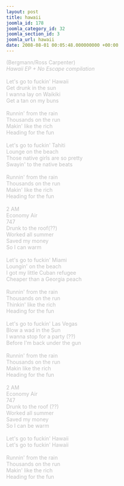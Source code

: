 ```yaml
---
layout: post
title: hawaii
joomla_id: 178
joomla_category_id: 32
joomla_section_id: 3
joomla_url: hawaii
date: 2008-08-01 00:05:48.000000000 +00:00
---
```

<span style="color: #c0c0c0">(Bergmann/Ross Carpenter)<br />
<i>Hawaii EP + No Escape compilation</i><br />
<br />
Let's go to fuckin' Hawaii<br />
Get drunk in the sun<br />
I wanna lay on Waikiki<br />
Get a tan on my buns<br />
&nbsp;<br />
Runnin' from the rain<br />
Thousands on the run<br />
Makin' like the rich<br />
Heading for the fun<br />
&nbsp;<br />
Let's go to fuckin' Tahiti<br />
Lounge on the beach<br />
Those native girls are so pretty<br />
Swayin' to the native beats<br />
&nbsp;<br />
Runnin' from the rain<br />
Thousands on the run<br />
Makin' like the rich<br />
Heading for the fun<br />
&nbsp;<br />
2 AM<br />
Economy Air<br />
747<br />
Drunk to the roof(??)<br />
Worked all summer<br />
Saved my money<br />
So I can warm<br />
&nbsp;<br />
Let's go to fuckin' Miami<br />
Loungin' on the beach<br />
I got my little Cuban refugee<br />
Cheaper than a Georgia peach<br />
&nbsp;<br />
Runnin' from the rain<br />
Thousands on the run<br />
Thinkin' like the rich<br />
Heading for the fun<br />
&nbsp;<br />
Let's go to fuckin' Las Vegas<br />
Blow a wad in the Sun<br />
I wanna stop for a party (??)<br />
Before I'm back under the gun<br />
&nbsp;<br />
Runnin' from the rain<br />
Thousands on the run<br />
Makin like the rich<br />
Heading for the fun<br />
&nbsp;<br />
2 AM<br />
Economy Air<br />
747<br />
Drunk to the roof (??)<br />
Worked all summer<br />
Saved my money<br />
So I can be warm<br />
&nbsp;<br />
Let's go to fuckin' Hawaii<br />
Let's go to fuckin' Hawaii<br />
&nbsp;<br />
Runnin' from the rain<br />
Thousands on the run<br />
Makin' like the rich<br />
Heading for the fun<br />
</span>
